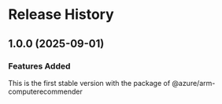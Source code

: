 # Release History
    
## 1.0.0 (2025-09-01)

### Features Added

This is the first stable version with the package of @azure/arm-computerecommender
